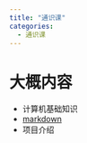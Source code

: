 ```yaml
---
title: "通识课"
categories:
  - 通识课
---
```


# 大概内容

- 计算机基础知识
- [markdown](https://markdown.com.cn/basic-syntax/)
- 项目介绍
